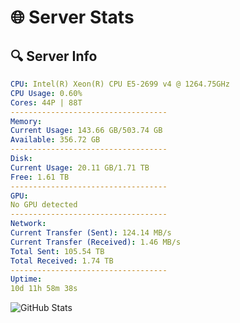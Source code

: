 # 🌐 Server Stats
## 🔍 Server Info
```yaml
CPU: Intel(R) Xeon(R) CPU E5-2699 v4 @ 1264.75GHz
CPU Usage: 0.60%
Cores: 44P | 88T
-----------------------------------
Memory:
Current Usage: 143.66 GB/503.74 GB
Available: 356.72 GB
-----------------------------------
Disk:
Current Usage: 20.11 GB/1.71 TB
Free: 1.61 TB
-----------------------------------
GPU:
No GPU detected
-----------------------------------
Network:
Current Transfer (Sent): 124.14 MB/s
Current Transfer (Received): 1.46 MB/s
Total Sent: 105.54 TB
Total Received: 1.74 TB
-----------------------------------
Uptime:
10d 11h 58m 38s
```
![GitHub Stats](https://img.shields.io/badge/Updated-2025-02-18_10:41:56-blue)